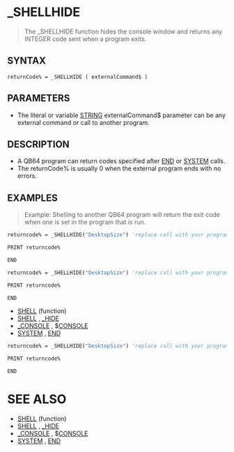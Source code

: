 # _SHELLHIDE
> The _SHELLHIDE function hides the console window and returns any INTEGER code sent when a program exits.

## SYNTAX
`returnCode% = _SHELLHIDE ( externalCommand$ )`

## PARAMETERS
* The literal or variable [STRING](STRING.md) externalCommand$ parameter can be any external command or call to another program.


## DESCRIPTION
* A QB64 program can return codes specified after [END](END.md) or [SYSTEM](SYSTEM.md) calls.
* The returnCode% is usually 0 when the external program ends with no errors.


## EXAMPLES
> Example: Shelling to another QB64 program will return the exit code when one is set in the  program that is run.

```vb
returncode% = _SHELLHIDE("DesktopSize") 'replace call with your program EXE

PRINT returncode%

END
```


```vb
returncode% = _SHELLHIDE("DesktopSize") 'replace call with your program EXE

PRINT returncode%

END
```

* [SHELL](SHELL.md) (function)
* [SHELL](SHELL.md) , [_HIDE](_HIDE.md)
* [_CONSOLE](_CONSOLE.md) , $[CONSOLE](CONSOLE.md)
* [SYSTEM](SYSTEM.md) , [END](END.md)

```vb
returncode% = _SHELLHIDE("DesktopSize") 'replace call with your program EXE

PRINT returncode%

END
```



# SEE ALSO
* [SHELL](SHELL.md) (function)
* [SHELL](SHELL.md) , [_HIDE](_HIDE.md)
* [_CONSOLE](_CONSOLE.md) , $[CONSOLE](CONSOLE.md)
* [SYSTEM](SYSTEM.md) , [END](END.md)

